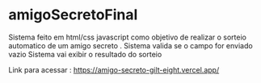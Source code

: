 # amigoSecretoFinal

Sistema feito em html/css javascript como objetivo de realizar o sorteio automatico de um amigo secreto .
Sistema valida se o campo for enviado vazio 
Sistema vai exibir o resultado do sorteio 

Link para acessar : https://amigo-secreto-gilt-eight.vercel.app/
